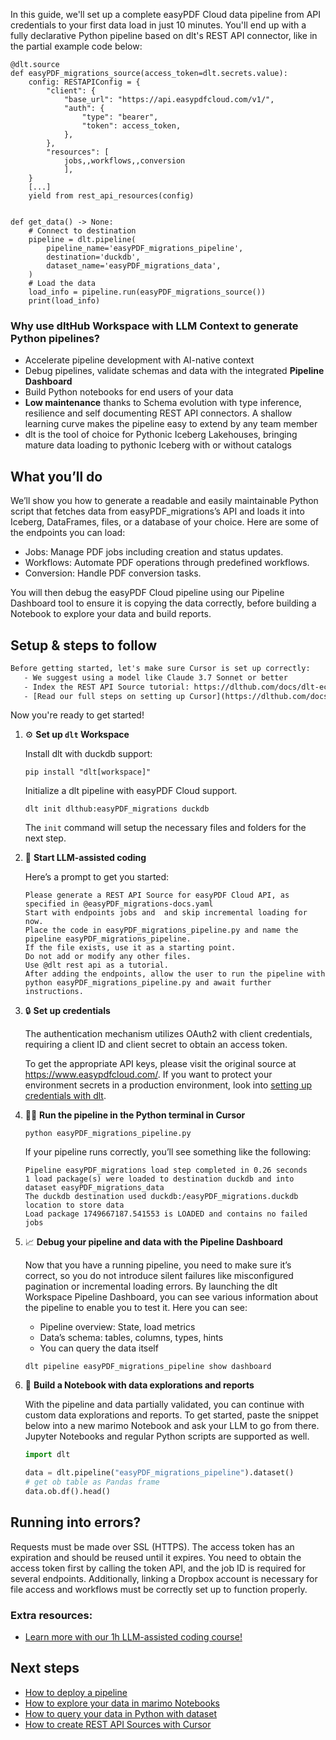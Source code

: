 In this guide, we'll set up a complete easyPDF Cloud data pipeline from API credentials to your first data load in just 10 minutes. You'll end up with a fully declarative Python pipeline based on dlt's REST API connector, like in the partial example code below:

```python-outcome
@dlt.source
def easyPDF_migrations_source(access_token=dlt.secrets.value):
    config: RESTAPIConfig = {
        "client": {
            "base_url": "https://api.easypdfcloud.com/v1/",
            "auth": {
                "type": "bearer",
                "token": access_token,
            },
        },
        "resources": [
            jobs,,workflows,,conversion
            ],
    }
    [...]
    yield from rest_api_resources(config)


def get_data() -> None:
    # Connect to destination
    pipeline = dlt.pipeline(
        pipeline_name='easyPDF_migrations_pipeline',
        destination='duckdb',
        dataset_name='easyPDF_migrations_data', 
    )
    # Load the data
    load_info = pipeline.run(easyPDF_migrations_source())
    print(load_info) 
```

### Why use dltHub Workspace with LLM Context to generate Python pipelines?

- Accelerate pipeline development with AI-native context
- Debug pipelines, validate schemas and data with the integrated **Pipeline Dashboard**
- Build Python notebooks for end users of your data
- **Low maintenance** thanks to Schema evolution with type inference, resilience and self documenting REST API connectors. A shallow learning curve makes the pipeline easy to extend by any team member
- dlt is the tool of choice for Pythonic Iceberg Lakehouses, bringing mature data loading to pythonic Iceberg with or without catalogs

## What you’ll do

We’ll show you how to generate a readable and easily maintainable Python script that fetches data from easyPDF_migrations’s API and loads it into Iceberg, DataFrames, files, or a database of your choice. Here are some of the endpoints you can load:

- Jobs: Manage PDF jobs including creation and status updates.
- Workflows: Automate PDF operations through predefined workflows.
- Conversion: Handle PDF conversion tasks.

You will then debug the easyPDF Cloud pipeline using our Pipeline Dashboard tool to ensure it is copying the data correctly, before building a Notebook to explore your data and build reports.

## Setup & steps to follow

```default
Before getting started, let's make sure Cursor is set up correctly:
   - We suggest using a model like Claude 3.7 Sonnet or better
   - Index the REST API Source tutorial: https://dlthub.com/docs/dlt-ecosystem/verified-sources/rest_api/ and add it to context as **@dlt rest api**
   - [Read our full steps on setting up Cursor](https://dlthub.com/docs/dlt-ecosystem/llm-tooling/cursor-restapi#23-configuring-cursor-with-documentation)
```

Now you're ready to get started!

1. ⚙️ **Set up `dlt` Workspace**
    
    Install dlt with duckdb support:
    ```shell
    pip install "dlt[workspace]"
    ```

    Initialize a dlt pipeline with easyPDF Cloud support.
    ```shell
    dlt init dlthub:easyPDF_migrations duckdb
    ```

    The `init` command will setup the necessary files and folders for the next step.
    
2. 🤠 **Start LLM-assisted coding**
    
    Here’s a prompt to get you started:
    
    ```prompt
    Please generate a REST API Source for easyPDF Cloud API, as specified in @easyPDF_migrations-docs.yaml 
    Start with endpoints jobs and  and skip incremental loading for now. 
    Place the code in easyPDF_migrations_pipeline.py and name the pipeline easyPDF_migrations_pipeline. 
    If the file exists, use it as a starting point. 
    Do not add or modify any other files. 
    Use @dlt rest api as a tutorial. 
    After adding the endpoints, allow the user to run the pipeline with python easyPDF_migrations_pipeline.py and await further instructions.
    ```

    
3. 🔒 **Set up credentials** 
    
    The authentication mechanism utilizes OAuth2 with client credentials, requiring a client ID and client secret to obtain an access token.
    
    To get the appropriate API keys, please visit the original source at https://www.easypdfcloud.com/.
    If you want to protect your environment secrets in a production environment, look into [setting up credentials with dlt](https://dlthub.com/docs/walkthroughs/add_credentials).
    
4. 🏃‍♀️ **Run the pipeline in the Python terminal in Cursor**
    
    ```shell
    python easyPDF_migrations_pipeline.py
    ```
    
    If your pipeline runs correctly, you’ll see something like the following:
    
    ```shell
    Pipeline easyPDF_migrations load step completed in 0.26 seconds
    1 load package(s) were loaded to destination duckdb and into dataset easyPDF_migrations_data
    The duckdb destination used duckdb:/easyPDF_migrations.duckdb location to store data
    Load package 1749667187.541553 is LOADED and contains no failed jobs
    ```
    
5. 📈 **Debug your pipeline and data with the Pipeline Dashboard**

    Now that you have a running pipeline, you need to make sure it’s correct, so you do not introduce silent failures like misconfigured pagination or incremental loading errors. By launching the dlt Workspace Pipeline Dashboard, you can see various information about the pipeline to enable you to test it. Here you can see:
    - Pipeline overview: State, load metrics
    - Data’s schema: tables, columns, types, hints
    - You can query the data itself
    
    ```shell
    dlt pipeline easyPDF_migrations_pipeline show dashboard
    ```
    
6. 🐍 **Build a Notebook with data explorations and reports**

    With the pipeline and data partially validated, you can continue with custom data explorations and reports. To get started, paste the snippet below into a new marimo Notebook and ask your LLM to go from there. Jupyter Notebooks and regular Python scripts are supported as well.

    
    ```python
    import dlt

   data = dlt.pipeline("easyPDF_migrations_pipeline").dataset()
   # get ob table as Pandas frame
   data.ob.df().head()
    ```

## Running into errors?

Requests must be made over SSL (HTTPS). The access token has an expiration and should be reused until it expires. You need to obtain the access token first by calling the token API, and the job ID is required for several endpoints. Additionally, linking a Dropbox account is necessary for file access and workflows must be correctly set up to function properly.

### Extra resources:

- [Learn more with our 1h LLM-assisted coding course!](https://www.youtube.com/watch?v=GGid70rnJuM)

## Next steps

- [How to deploy a pipeline](https://dlthub.com/docs/walkthroughs/deploy-a-pipeline)
- [How to explore your data in marimo Notebooks](https://dlthub.com/docs/general-usage/dataset-access/marimo)
- [How to query your data in Python with dataset](https://dlthub.com/docs/general-usage/dataset-access/dataset)
- [How to create REST API Sources with Cursor](https://dlthub.com/docs/dlt-ecosystem/llm-tooling/cursor-restapi)
